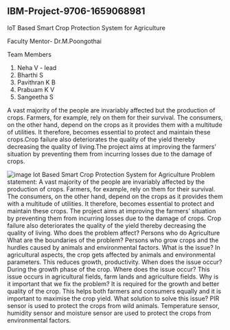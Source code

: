 ## IBM-Project-9706-1659068981
IoT Based Smart Crop Protection System for Agriculture

Faculty Mentor- Dr.M.Poongothai

Team Members
1) Neha V - lead
2) Bharthi S
3) Pavithran K B
4) Prabuam K V
5) Sangeetha S

A vast majority of the people are invariably affected but the production of crops. Farmers, for example, rely on them for their survival. The consumers, on the other
hand, depend on the crops as it provides them with a multitude of utilities. It therefore, becomes essential to protect and maintain these crops.Crop failure also 
deteriorates the quality of the yield thereby decreasing the quality of living.The project aims at improving the farmers’ situation by preventing them from incurring
losses due to the damage of crops. 

![image](https://user-images.githubusercontent.com/85429643/190555707-0dfbb955-3284-4cfa-bdb2-d77e981d2abb.png)
Iot Based Smart Crop Protection System for Agriculture
Problem statement:
        	A vast majority of the people are invariably affected by the production of crops. Farmers, for example, rely on them for their survival. The consumers, on the other hand, depend on the crops as it provides them with a multitude of utilities. It therefore, becomes essential to protect and maintain these crops. The project aims at improving the farmers’ situation by preventing them from incurring losses due to the damage of crops. Crop failure also deteriorates the quality of the yield thereby decreasing the quality of living.
Who does the problem affect?
Persons who do Agriculture
What are the boundaries of the problem?
Persons who grow crops and the hurdles caused by animals and environmental factors.
What is the issue?
In agricultural aspects, the crop gets affected by animals and environmental parameters. This reduces growth, productivity.
When does the issue occur?
During the growth phase of the crop.
Where does the issue occur?
This issue occurs in agricultural fields, farm lands and agriculture fields.
Why is it important that we fix the problem?
It is required for the growth and better quality of the crop. This helps both farmers and consumers equally and it is important to maximise the crop yield.
What solution to solve this issue?
PIR sensor is used to protect the crops from wild animals.
Temperature sensor, humidity sensor and moisture sensor are used to protect the crops from environmental factors.


